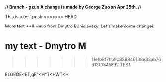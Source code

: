 /****************************/
Branch - gzuo
A change is made by George Zuo on Apr 25th.
/****************************/

This is a test push
<<<<<<< HEAD

More text ++!!
Hello from Dmytro Bonislavskyi
Let's make some changes


my text - Dmytro M
=======
>>>>>>> 11efb8f7ffb9c839846138e33ab76d13f03456d2
TEST

ELGEOE<ET,gE"<H"T<HWT<H
